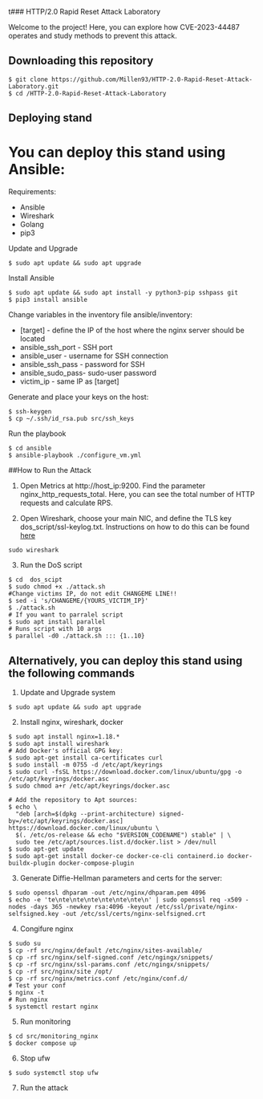 t### HTTP/2.0 Rapid Reset Attack Laboratory

Welcome to the project! Here, you can explore how CVE-2023-44487 operates and study methods to prevent this attack.

## Downloading this repository
```
$ git clone https://github.com/Millen93/HTTP-2.0-Rapid-Reset-Attack-Laboratory.git
$ cd /HTTP-2.0-Rapid-Reset-Attack-Laboratory
```
## Deploying stand

# You can deploy this stand using Ansible:

Requirements:
 - Ansible
 - Wireshark
 - Golang
 - pip3

Update and Upgrade
```
$ sudo apt update && sudo apt upgrade
```


Install Ansible
```
$ sudo apt update && sudo apt install -y python3-pip sshpass git
$ pip3 install ansible
```

Change variables in the inventory file ansible/inventory:
 - [target] 	      - define the IP of the host where the nginx server should be located
 - ansible_ssh_port - SSH port
 - ansible_user     - username for SSH connection
 - ansible_ssh_pass - password for SSH
 - ansible_sudo_pass- sudo-user password
 - victim_ip        - same IP as [target]

Generate and place your keys on the host:
```
$ ssh-keygen
$ cp ~/.ssh/id_rsa.pub src/ssh_keys
```

Run the playbook
```
$ cd ansible
$ ansible-playbook ./configure_vm.yml
```

##How to Run the Attack

1. Open Metrics at http://host_ip:9200. Find the parameter nginx_http_requests_total. Here, you can see the total number of HTTP requests and calculate RPS.

2. Open Wireshark, choose your main NIC, and define the TLS key dos_script/ssl-keylog.txt. Instructions on how to do this can be found [here](https://unit42.paloaltonetworks.com/wireshark-tutorial-decrypting-https-traffic/)
```
sudo wireshark
```

3. Run the DoS script
```
$ cd  dos_scipt
$ sudo chmod +x ./attack.sh
#Change victims IP, do not edit CHANGEME LINE!!
$ sed -i 's/CHANGEME/{YOURS_VICTIM_IP}'
$ ./attack.sh
# If you want to parralel script
$ sudo apt install parallel
# Runs script with 10 args
$ parallel -d0 ./attack.sh ::: {1..10}
```

## Alternatively, you can deploy this stand using the following commands

1. Update and Upgrade system
```
$ sudo apt update && sudo apt upgrade
```

2. Install nginx, wireshark, docker
```
$ sudo apt install nginx=1.18.*
$ sudo apt install wireshark
# Add Docker's official GPG key:
$ sudo apt-get install ca-certificates curl
$ sudo install -m 0755 -d /etc/apt/keyrings
$ sudo curl -fsSL https://download.docker.com/linux/ubuntu/gpg -o /etc/apt/keyrings/docker.asc
$ sudo chmod a+r /etc/apt/keyrings/docker.asc

# Add the repository to Apt sources:
$ echo \
  "deb [arch=$(dpkg --print-architecture) signed-by=/etc/apt/keyrings/docker.asc] https://download.docker.com/linux/ubuntu \
  $(. /etc/os-release && echo "$VERSION_CODENAME") stable" | \
  sudo tee /etc/apt/sources.list.d/docker.list > /dev/null
$ sudo apt-get update
$ sudo apt-get install docker-ce docker-ce-cli containerd.io docker-buildx-plugin docker-compose-plugin
```


3. Generate Diffie-Hellman parameters and certs for the server:
```
$ sudo openssl dhparam -out /etc/nginx/dhparam.pem 4096
$ echo -e 'te\nte\nte\nte\nte\nte\nte\n' | sudo openssl req -x509 -nodes -days 365 -newkey rsa:4096 -keyout /etc/ssl/private/nginx-selfsigned.key -out /etc/ssl/certs/nginx-selfsigned.crt
```

4. Congifure nginx
```
$ sudo su
$ cp -rf src/nginx/default /etc/nginx/sites-available/
$ cp -rf src/nginx/self-signed.conf /etc/ngingx/snippets/
$ cp -rf src/nginx/ssl-params.conf /etc/ngingx/snippets/
$ cp -rf src/nginx/site /opt/
$ cp -rf src/nginx/metrics.conf /etc/nginx/conf.d/
# Test your conf
$ nginx -t
# Run nginx
$ systemctl restart nginx
```

5. Run monitoring
```
$ cd src/monitoring_nginx
$ docker compose up
```

6. Stop ufw
```
$ sudo systemctl stop ufw
```

7. Run the attack
